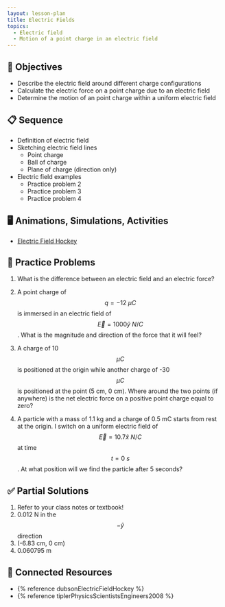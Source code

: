 ```yaml
---
layout: lesson-plan
title: Electric Fields
topics:
  - Electric field
  - Motion of a point charge in an electric field
---
```


## 🎯 Objectives

* Describe the electric field around different charge configurations
* Calculate the electric force on a point charge due to an electric field
* Determine the motion of an point charge within a uniform electric field

## 📋 Sequence

* Definition of electric field
* Sketching electric field lines
  * Point charge
  * Ball of charge
  * Plane of charge (direction only)
* Electric field examples
  * Practice problem 2
  * Practice problem 3
  * Practice problem 4

## 🖥️ Animations, Simulations, Activities

* [Electric Field Hockey](https://phet.colorado.edu/en/simulations/electric-hockey)

## 📝 Practice Problems

1. What is the difference between an electric field and an electric force?

1. A point charge of $$q = -12 \: \mu C$$ is immersed in an electric field of $$\vec{E} = 1000 \hat{y} \: N/C$$. What is the magnitude and direction of the force that it will feel?

1. A charge of 10 $$\mu C$$ is positioned at the origin while another charge of -30 $$\mu C$$ is positioned at the point (5 cm, 0 cm). Where around the two points (if anywhere) is the net electric force on a positive point charge equal to zero?

1. A particle with a mass of 1.1 kg and a charge of 0.5 mC starts from rest at the origin. I switch on a uniform electric field of $$\vec{E} = 10.7 \hat{x} \: N/C$$ at time $$t = 0 \: s$$. At what position will we find the particle after 5 seconds?

## ✅ Partial Solutions

1. Refer to your class notes or textbook!
1. 0.012 N in the $$-\hat{y}$$ direction
1. (-6.83 cm, 0 cm)
1. 0.060795 m

## 📘 Connected Resources

* {% reference dubsonElectricFieldHockey %}
* {% reference tiplerPhysicsScientistsEngineers2008 %}
